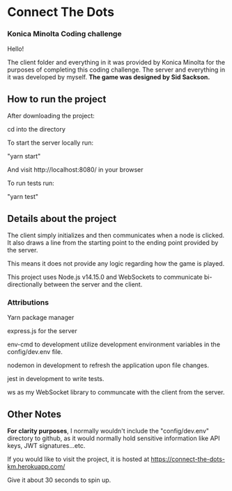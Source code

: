 # Connect The Dots
### Konica Minolta Coding challenge

Hello!

The client folder and everything in it was provided by Konica Minolta for the purposes of completing this coding challenge.
The server and everything in it was developed by myself.
**The game was designed by Sid Sackson.**

## How to run the project

After downloading the project:

cd into the directory

To start the server locally run:

"yarn start" 

And visit http://localhost:8080/ in your browser

To run tests run:

"yarn test"

## Details about the project

The client simply initializes and then communicates when a node is clicked. It also draws a line from the starting point to the ending point provided by the server.

This means it does not provide any logic regarding how the game is played.

This project uses Node.js v14.15.0 and WebSockets to communicate bi-directionally between the server and the client. 

### Attributions

Yarn package manager

express.js for the server

env-cmd to development utilize development environment variables in the config/dev.env file.

nodemon in development to refresh the application upon file changes.

jest in development to write tests.

ws as my WebSocket library to communcate with the client from the server. 

## Other Notes

**For clarity purposes**, I normally wouldn't include the "config/dev.env" directory to github, as it would normally hold sensitive information like API keys, JWT signatures...etc.

If you would like to visit the project, it is hosted at https://connect-the-dots-km.herokuapp.com/

Give it about 30 seconds to spin up.